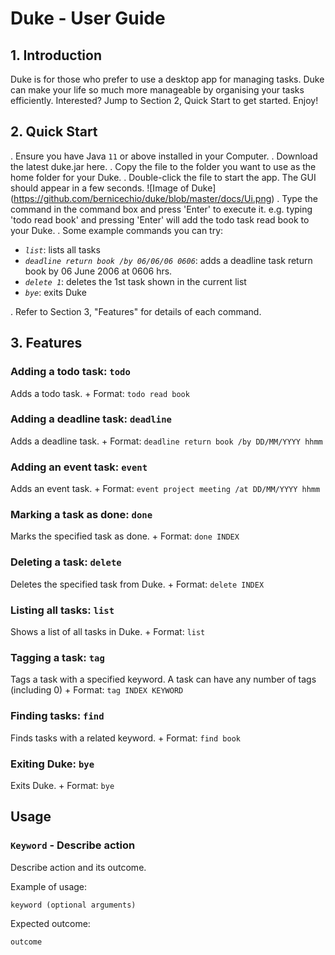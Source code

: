 # Duke - User Guide
## 1. Introduction
Duke is for those who prefer to use a desktop app for managing tasks. Duke can make your life so much more manageable by organising your tasks efficiently. Interested? Jump to Section 2, Quick Start to get started. Enjoy!

## 2. Quick Start
. Ensure you have Java `11` or above installed in your Computer.
. Download the latest duke.jar here.
. Copy the file to the folder you want to use as the home folder for your Duke.
. Double-click the file to start the app. The GUI should appear in a few seconds.
![Image of Duke] (https://github.com/bernicechio/duke/blob/master/docs/Ui.png)
. Type the command in the command box and press 'Enter' to execute it.
e.g. typing 'todo read book' and pressing 'Enter' will add the todo task read book to your Duke.
. Some example commands you can try:

* *`list`*: lists all tasks
* *`deadline return book /by 06/06/06 0606`*: adds a deadline task return book by 06 June 2006 at 0606 hrs.
* *`delete 1`*: deletes the 1st task shown in the current list
* *`bye`*: exits Duke
        
. Refer to Section 3, "Features" for details of each command.

## 3. Features 

### Adding a todo task: `todo`
Adds a todo task. +
Format: `todo read book`

### Adding a deadline task: `deadline`
Adds a deadline task. +
Format: `deadline return book /by DD/MM/YYYY hhmm`

### Adding an event task: `event`
Adds an event task. + 
Format: `event project meeting /at DD/MM/YYYY hhmm`
### Marking a task as done: `done` 
Marks the specified task as done. +
Format: `done INDEX`

### Deleting a task: `delete`
Deletes the specified task from Duke. +
Format: `delete INDEX`

### Listing all tasks: `list`
Shows a list of all tasks in Duke. +
Format: `list`

### Tagging a task: `tag`
Tags a task with a specified keyword. A task can have any number of tags (including 0) +
Format: `tag INDEX KEYWORD`

### Finding tasks: `find`
Finds tasks with a related keyword. +
Format: `find book`

### Exiting Duke: `bye` 
Exits Duke. +
Format: `bye`

## Usage

### `Keyword` - Describe action

Describe action and its outcome.

Example of usage: 

`keyword (optional arguments)`

Expected outcome:

`outcome`
